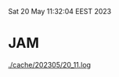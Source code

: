 Sat 20 May 11:32:04 EEST 2023
# JAM
<a href='./cache/202305/20_11.log'>./cache/202305/20_11.log</a>
